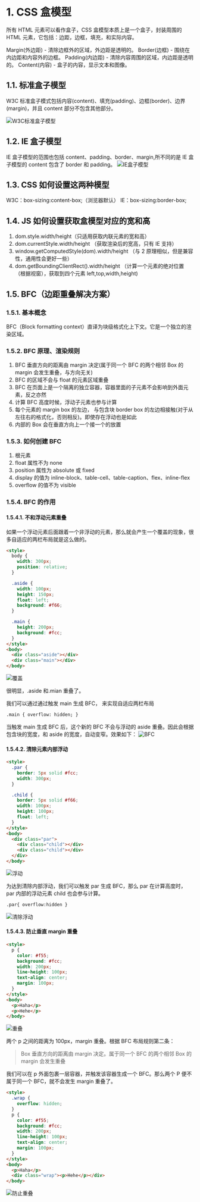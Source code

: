 # 1. CSS 盒模型

所有 HTML 元素可以看作盒子，CSS 盒模型本质上是一个盒子，封装周围的 HTML 元素，它包括：边距，边框，填充，和实际内容。

Margin(外边距) - 清除边框外的区域，外边距是透明的。
Border(边框) - 围绕在内边距和内容外的边框。
Padding(内边距) - 清除内容周围的区域，内边距是透明的。
Content(内容) - 盒子的内容，显示文本和图像。

## 1.1. 标准盒子模型

W3C 标准盒子模式包括内容(content)、填充(padding)、边框(border)、边界(margin)，并且 content 部分不包含其他部分。

![W3C标准盒子模型](https://upload-images.jianshu.io/upload_images/5217911-4cd25beec9f2be7a.png?imageMogr2/auto-orient/strip%7CimageView2/2/w/795/format/webp)

## 1.2. IE 盒子模型

IE 盒子模型的范围也包括 content、padding、border、margin,所不同的是 IE 盒子模型的 content 包含了 border 和 padding。
![IE盒子模型](https://upload-images.jianshu.io/upload_images/5217911-24aa8e79ae622d9c.jpeg?imageMogr2/auto-orient/strip%7CimageView2/2/w/791/format/webp)

## 1.3. CSS 如何设置这两种模型

W3C：box-sizing:content-box;（浏览器默认）
IE：box-sizing:border-box;

## 1.4. JS 如何设置获取盒模型对应的宽和高

1. dom.style.width/height（只适用获取内联元素的宽和高）
2. dom.currentStyle.width/height （获取渲染后的宽高，只有 IE 支持）
3. window.getComputedStyle(dom).width/height （与 2 原理相似，但是兼容性，通用性会更好一些）
4. dom.getBoundingClientRect().width/height （计算一个元素的绝对位置（根据视窗），获取到四个元素 left,top,width,height)

## 1.5. BFC（边距重叠解决方案）

### 1.5.1. 基本概念

BFC（Block formatting context）直译为块级格式化上下文。它是一个独立的渲染区域。

### 1.5.2. BFC 原理、渲染规则

1. BFC 垂直方向的距离由 margin 决定(属于同一个 BFC 的两个相邻 Box 的 margin 会发生重叠，与方向无关)
2. BFC 的区域不会与 float 的元素区域重叠
3. BFC 在页面上是一个隔离的独立容器，容器里面的子元素不会影响到外面元素，反之亦然
4. 计算 BFC 高度时候，浮动子元素也参与计算
5. 每个元素的 margin box 的左边， 与包含块 border box 的左边相接触(对于从左往右的格式化，否则相反)。即使存在浮动也是如此
6. 内部的 Box 会在垂直方向上一个接一个的放置

### 1.5.3. 如何创建 BFC

1. 根元素
2. float 属性不为 none
3. position 属性为 absolute 或 fixed
4. display 的值为 inline-block、table-cell、table-caption、flex、inline-flex
5. overflow 的值不为 visible

### 1.5.4. BFC 的作用

#### 1.5.4.1. 不和浮动元素重叠

如果一个浮动元素后面跟着一个非浮动的元素，那么就会产生一个覆盖的现象，很多自适应的两栏布局就是这么做的。

```html
<style>
  body {
    width: 300px;
    position: relative;
  }

  .aside {
    width: 100px;
    height: 150px;
    float: left;
    background: #f66;
  }

  .main {
    height: 200px;
    background: #fcc;
  }
</style>
<body>
  <div class="aside"></div>
  <div class="main"></div>
</body>
```

![覆盖](https://user-gold-cdn.xitu.io/2018/1/4/160bfae6ea247e92?imageView2/0/w/1280/h/960/format/webp/ignore-error/1)

很明显，.aside 和.mian 重叠了。

我们可以通过通过触发 main 生成 BFC， 来实现自适应两栏布局

```html
.main { overflow: hidden; }
```

当触发 main 生成 BFC 后，这个新的 BFC 不会与浮动的 aside 重叠。因此会根据包含块的宽度，和 aside 的宽度，自动变窄。效果如下：
![BFC](https://user-gold-cdn.xitu.io/2018/1/4/160bfae6ebe2f403?imageView2/0/w/1280/h/960/format/webp/ignore-error/1)

#### 1.5.4.2. 清除元素内部浮动

```html
<style>
  .par {
    border: 5px solid #fcc;
    width: 300px;
  }

  .child {
    border: 5px solid #f66;
    width: 100px;
    height: 100px;
    float: left;
  }
</style>
<body>
  <div class="par">
    <div class="child"></div>
    <div class="child"></div>
  </div>
</body>
```

![浮动](https://user-gold-cdn.xitu.io/2018/1/4/160bfae723e59a6f?imageView2/0/w/1280/h/960/format/webp/ignore-error/1)

为达到清除内部浮动，我们可以触发 par 生成 BFC，那么 par 在计算高度时，par 内部的浮动元素 child 也会参与计算。

```html
.par{ overflow:hidden }
```

![清除浮动](https://user-gold-cdn.xitu.io/2018/1/4/160bfae6ea1917ce?imageView2/0/w/1280/h/960/format/webp/ignore-error/1)

#### 1.5.4.3. 防止垂直 margin 重叠

```html
<style>
  p {
    color: #f55;
    background: #fcc;
    width: 200px;
    line-height: 100px;
    text-align: center;
    margin: 100px;
  }
</style>
<body>
  <p>Haha</p>
  <p>Hehe</p>
</body>
```

![重叠](https://user-gold-cdn.xitu.io/2018/1/4/160bfae6e9f5730f?imageView2/0/w/1280/h/960/format/webp/ignore-error/1)

两个 p 之间的距离为 100px，margin 重叠。根据 BFC 布局规则第二条：

> Box 垂直方向的距离由 margin 决定。属于同一个 BFC 的两个相邻 Box 的 margin 会发生重叠

我们可以在 p 外面包裹一层容器，并触发该容器生成一个 BFC。那么两个 P 便不属于同一个 BFC，就不会发生 margin 重叠了。

```html
<style>
  .wrap {
    overflow: hidden;
  }
  p {
    color: #f55;
    background: #fcc;
    width: 200px;
    line-height: 100px;
    text-align: center;
    margin: 100px;
  }
</style>
<body>
  <p>Haha</p>
  <div class="wrap"><p>Hehe</p></div>
</body>
```

![防止重叠](https://user-gold-cdn.xitu.io/2018/1/4/160bfae6ebd2b70d?imageView2/0/w/1280/h/960/format/webp/ignore-error/1)
